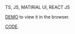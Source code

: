 TS, JS, MATIRIAL UI, REACT JS

[DEMO](https://dmitriipirohov.github.io/matirial-shop/) to view it in the browser.

[CODE](https://github.com/DmitriiPirohov/matirial-shop).

